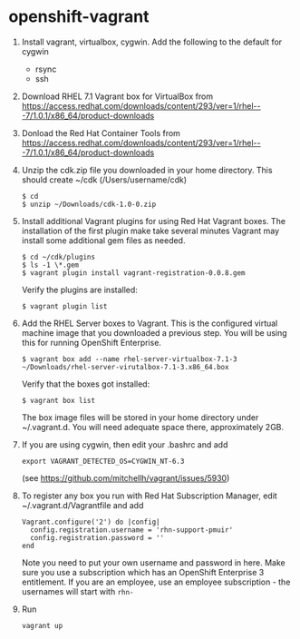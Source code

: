 # openshift-vagrant

1. Install vagrant, virtualbox, cygwin. Add the following to the default for cygwin
   * rsync
   * ssh

2. Download RHEL 7.1 Vagrant box for VirtualBox from https://access.redhat.com/downloads/content/293/ver=1/rhel---7/1.0.1/x86_64/product-downloads
3. Donload the Red Hat Container Tools from  https://access.redhat.com/downloads/content/293/ver=1/rhel---7/1.0.1/x86_64/product-downloads
4. Unzip the cdk.zip file you downloaded in your home directory. This should create ~/cdk (/Users/username/cdk)
 
   ```
   $ cd
   $ unzip ~/Downloads/cdk-1.0-0.zip
   ```   
5. Install additional Vagrant plugins for using Red Hat Vagrant boxes. The installation of the first plugin make take several minutes Vagrant may install some additional gem files as needed.

   ```
   $ cd ~/cdk/plugins
   $ ls -1 \*.gem
   $ vagrant plugin install vagrant-registration-0.0.8.gem
   ```
   Verify the plugins are installed:
   
   ```
   $ vagrant plugin list
   ```
6. Add the RHEL Server boxes to Vagrant. This is the configured virtual machine image that you downloaded a previous step. You will be using this for running OpenShift Enterprise.

   ```
   $ vagrant box add --name rhel-server-virtualbox-7.1-3 ~/Downloads/rhel-server-virutalbox-7.1-3.x86_64.box
   ```
   Verify that the boxes got installed:
   
   ```
   $ vagrant box list
   ```
   The box image files will be stored in your home directory under ~/.vagrant.d. You will need adequate space there, approximately 2GB.
7. If you are using cygwin, then edit your .bashrc and add

   ```
   export VAGRANT_DETECTED_OS=CYGWIN_NT-6.3
   ```
   (see https://github.com/mitchellh/vagrant/issues/5930)
8. To register any box you run with Red Hat Subscription Manager, edit ~/.vagrant.d/Vagrantfile and add
   
   ```
   Vagrant.configure('2') do |config|
     config.registration.username = 'rhn-support-pmuir'
     config.registration.password = ''
   end
   ```
   Note you need to put your own username and password in here. 
   Make sure you use a subscription which has an OpenShift Enterprise 3 entitlement. If you are an employee, use an employee subscription - the usernames will start with `rhn-`
9. Run
   
   ```
   vagrant up
   ```




